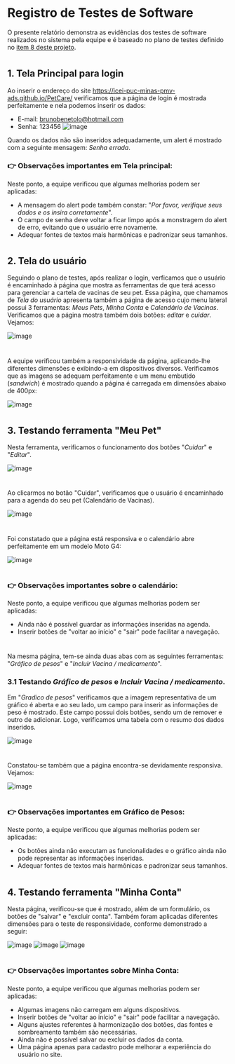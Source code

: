 # Registro de Testes de Software

O presente relatório demonstra as evidências dos testes de software realizados no sistema pela equipe e é baseado no plano de testes definido no [item 8 deste projeto](https://github.com/ICEI-PUC-Minas-PMV-ADS/PetCare/blob/Entrega-final/docs/08-Plano%20de%20Testes%20de%20Software.md).
#
## 1. Tela Principal para login
Ao inserir o endereço do site https://icei-puc-minas-pmv-ads.github.io/PetCare/ verificamos que a página de login é mostrada perfeitamente e nela podemos inserir os dados: 
- E-mail: brunobenetolo@hotmail.com  
- Senha:  123456
![image](https://user-images.githubusercontent.com/78277341/143723706-5a2847a9-ef62-4d78-b7b0-49fc9e31dd52.png)

Quando os dados não são inseridos adequadamente, um alert é mostrado com a seguinte mensagem: *Senha errada*. 

### :point_right: Observações importantes em Tela principal: 
Neste ponto, a equipe verificou que algumas melhorias podem ser aplicadas: 
- A mensagem do alert pode também constar: "*Por favor, verifique seus dados e os insira corretamente*".
- O campo de senha deve voltar a ficar limpo após a monstragem do alert de erro, evitando que o usuário erre novamente.
- Adequar fontes de textos mais harmônicas e padronizar seus tamanhos.  
#

## 2. Tela do usuário
Seguindo o plano de testes, após realizar o login, verficamos que o usuário é encaminhado à página que mostra as ferramentas de que terá acesso para gerenciar a cartela de vacinas de seu pet. Essa página, que chamamos de *Tela do usuário* apresenta também a página de acesso cujo menu lateral possui 3 ferramentas: *Meus Pets*, *Minha Conta* e *Calendário de Vacinas*. 
Verificamos que a página mostra também dois botões: *editar* e *cuidar*. Vejamos: 

![image](https://user-images.githubusercontent.com/78277341/143724079-b76a5474-8b87-4554-b760-caa2bda0cf4c.png)
#

A equipe verificou também a responsividade da página, aplicando-lhe diferentes dimensões e exibindo-a em dispositivos diversos. Verificamos que as imagens se adequam perfeitamente e um menu embutido (*sandwich*) é mostrado quando a página é carregada em dimensões abaixo de 400px: 

![image](https://user-images.githubusercontent.com/78277341/143724257-dd98f06d-684a-4470-aafc-09ff782e5c01.png)
#

## 3. Testando ferramenta "Meu Pet"
Nesta ferramenta, verificamos o funcionamento dos botões "*Cuidar*" e "*Editar*".

![image](https://user-images.githubusercontent.com/78277341/143725029-268b5c0c-2e29-473e-a901-7552000c262a.png)
#

Ao clicarmos no botão "Cuidar", verificamos que o usuário é encaminhado para a agenda do seu pet (Calendário de Vacinas).

![image](https://user-images.githubusercontent.com/78277341/143724524-c2d09ec2-7836-4e2b-a218-849187d7dea4.png)
#

Foi constatado que a página está responsiva e o calendário abre perfeitamente em um modelo Moto G4: 

![image](https://user-images.githubusercontent.com/78277341/143724922-d1f43270-efb6-4978-b131-413d280c8fef.png)

#

### :point_right: Observações importantes sobre o calendário:
Neste ponto, a equipe verificou que algumas melhorias podem ser aplicadas:
- Ainda não é possível guardar as informações inseridas na agenda. 
- Inserir botões de "voltar ao início" e "sair" pode facilitar a navegação. 

#

Na mesma página, tem-se ainda duas abas com as seguintes ferramentas: "*Gráfico de pesos*" e "*Incluir Vacina / medicamento*".

### 3.1 Testando *Gráfico de pesos* e *Incluir Vacina / medicamento*.

Em "*Gradico de pesos*" verificamos que a imagem representativa de um gráfico é aberta e ao seu lado, um campo para inserir as informações de peso é mostrado. Este campo possui dois botões, sendo um de remover e outro de adicionar. Logo, verificamos uma tabela com o resumo dos dados inseridos.

![image](https://user-images.githubusercontent.com/78277341/143724710-5fd5677b-bb4b-45bb-9e0e-9ed63375dbc3.png)
#

Constatou-se também que a página encontra-se devidamente responsiva. Vejamos: 

![image](https://user-images.githubusercontent.com/78277341/143724764-85514702-21b3-427c-867b-c7f1e637a7e3.png)
#
### :point_right: Observações importantes em Gráfico de Pesos:
Neste ponto, a equipe verificou que algumas melhorias podem ser aplicadas:
- Os botões ainda não executam as funcionalidades e o gráfico ainda não pode representar as informações inseridas. 
- Adequar fontes de textos mais harmônicas e padronizar seus tamanhos. 
#
## 4. Testando ferramenta "Minha Conta"
Nesta página, verificou-se que é mostrado, além de um formulário, os botões de "salvar" e "excluir conta". Também foram aplicadas diferentes dimensões para o teste de responsividade, conforme demonstrado a seguir: 

![image](https://user-images.githubusercontent.com/78277341/143725264-d38abf84-cbed-4c44-a221-ce01a592be44.png)
![image](https://user-images.githubusercontent.com/78277341/143725380-ad3f7108-bb30-4f68-a236-caf4074af2a6.png)
![image](https://user-images.githubusercontent.com/78277341/143725416-4e9ebf47-491a-4d07-870e-2d0dad5c2e15.png)

#
### :point_right: Observações importantes sobre Minha Conta:
Neste ponto, a equipe verificou que algumas melhorias podem ser aplicadas:
- Algumas imagens não carregam em alguns dispositivos. 
- Inserir botões de "voltar ao início" e "sair" pode facilitar a navegação. 
- Alguns ajustes referentes à harmonização dos botões, das fontes e sombreamento também são necessárias.
- Ainda não é possível salvar ou excluir os dados da conta. 
- Uma página apenas para cadastro pode melhorar a experiência do usuário no site. 
#



